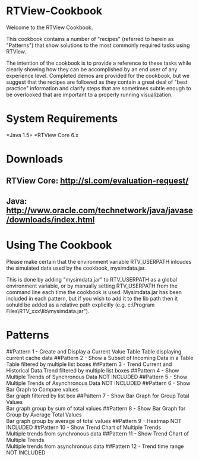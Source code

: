 # RTView-Cookbook

Welcome to the RTView Cookbook.

This cookbook contains a number of "recipes" (referred to herein as "Patterns") that show solutions to the most commonly required tasks using RTView.

The intention of the cookbook is to provide a reference to these tasks while clearly showing how they can be accomplished by an end user of any experience level. Completed demos are provided for the cookbook, but we suggest that the recipes are followed as they contain a great deal of "best practice" information and clarify steps that are sometimes subtle enough to be overlooked that are important to a properly running visualization.

# System Requirements
*Java 1.5+
*RTView Core 6.x

# Downloads
## RTView Core: http://sl.com/evaluation-request/
## Java: http://www.oracle.com/technetwork/java/javase/downloads/index.html

# Using The Cookbook

Please make certain that the environment variable RTV_USERPATH inlcudes the simulated data used by the cookbook, mysimdata.jar.

This is done by adding "mysimdata.jar" to RTV_USERPATH as a global environment variable, or by manually setting RTV_USERPATH from the command line each time the cookbook is used. Mysimdata.jar has been included in each pattern, but if you wish to add it to the lib path then it sohuld be added as a relative path explicitly (e.g. c:\Program Files\RTV_xxx\lib\mysimdata.jar").

# Patterns

##Pattern 1 - Create and Display a Current Value Table
Table displaying current cache data
##Pattern 2 - Show a Subset of Incoming Data in a Table
Table filtered by multiple list boxes
##Pattern 3 - Trend Current and Historical Data
Trend filtered by multiple list boxes
##Pattern 4 - Show Multiple Trends of Synchronous Data
NOT INCLUDED
##Pattern 5 - Show Multiple Trends of Asynchronous Data
NOT INCLUDED
##Pattern 6 - Show Bar Graph to Compare values   
Bar graph filtered by list box
##Pattern 7 - Show Bar Graph for Group Total Values   
Bar graph group by sum of total values
##Pattern 8 - Show Bar Graph for Group by Average Total Values   
Bar graph group by average of total values
##Pattern 9 - Heatmap
NOT INCLUDED
##Pattern 10 - Show Trend Chart of Multiple Trends      
Multiple trends from synchronous data
##Pattern 11 - Show Trend Chart of Multiple Trends      
Multiple trends from asynchronous data
##Pattern 12 - Trend time range
NOT INCLUDED




